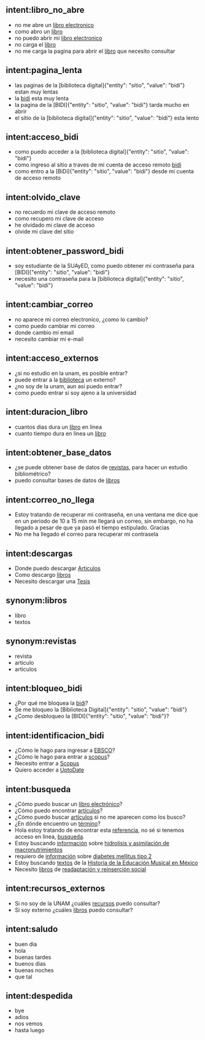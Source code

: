## intent:libro_no_abre
- no me abre un [libro electronico](material)
- como abro un [libro](material)
- no puedo abrir mi [libro electronico](material)
- no carga el [libro](material)
- no me carga la pagina para abrir el [libro](material) que necesito consultar

## intent:pagina_lenta
- las paginas de la [biblioteca digital]{"entity": "sitio", "value": "bidi"} estan muy lentas
- la [bidi](sitio) esta muy lenta
- la pagina de la [BIDI]{"entity": "sitio", "value": "bidi"} tarda mucho en abrir
- el sitio de la [biblioteca digital]{"entity": "sitio", "value": "bidi"} esta lento

## intent:acceso_bidi
- como puedo acceder a la [biblioteca digital]{"entity": "sitio", "value": "bidi"}
- como ingreso al sitio a traves de mi cuenta de acceso remoto [bidi](sitio)
- como entro a la [BiDi]{"entity": "sitio", "value": "bidi"} desde mi cuenta de acceso remoto

## intent:olvido_clave
- no recuerdo mi clave de acceso remoto
- como recupero mi clave de acceso
- he olvidado mi clave de acceso
- olvide mi clave del sitio

## intent:obtener_password_bidi
- soy estudiante de la SUAyED, como puedo obtener mi contraseña para [BIDI]{"entity": "sitio", "value": "bidi"}
- necesito una contraseña para la [biblioteca digital]{"entity": "sitio", "value": "bidi"}

## intent:cambiar_correo
- no aparece mi correo electronico, ¿como lo cambio?
- como puedo cambiar mi correo
- donde cambio mi email
- necesito cambiar mi e-mail

## intent:acceso_externos
- ¿si no estudio en la unam, es posible entrar?
- puede entrar a la [biblioteca](sitio) un externo?
- ¿no soy de la unam, aun asi puedo entrar?
- como puedo entrar si soy ajeno a la universidad

## intent:duracion_libro
- cuantos dias dura un [libro](material) en linea
- cuanto tiempo dura en linea un [libro](material)

## intent:obtener_base_datos
- ¿se puede obtener base de datos de [revistas](material), para hacer un estudio bibliométrico?
- puedo consultar bases de datos de [libros](material)

## intent:correo_no_llega
- Estoy tratando de recuperar mi contraseña, en una ventana me dice que en un periodo de 10 a 15 min me llegará un correo, sin embargo, no ha llegado a pesar de que ya pasó el tiempo estipulado. Gracias
- No me ha llegado el correo para recuperar mi contrasela

## intent:descargas
- Donde puedo descargar [Articulos](material)
- Como descargo [libros](material)
- Necesito descargar una [Tesis](material)

## synonym:libros
- libro
- textos

## synonym:revistas
- revista
- articulo
- articulos

## intent:bloqueo_bidi
- ¿Por qué me bloquea la [bidi](sitio)?
- Se me bloqueo la [Biblioteca Digital]{"entity": "sitio", "value": "bidi"}
- ¿Como desbloqueo la [BIDI]{"entity": "sitio", "value": "bidi"}?

## intent:identificacion_bidi
- ¿Cómo le hago para ingresar a [EBSCO](sitio)?
- ¿Cómo le hago para entrar a [scopus](sitio)?
- Necesito entrar a [Scopus](sitio)
- Quiero acceder a [UptoDate](sitio)

## intent:busqueda
- ¿Cómo puedo buscar un [libro electrónico](material)?
- ¿Cómo puedo encontrar [artículos](material)?
- ¿Cómo puedo buscar [artículos](material) si no me aparecen como los busco?
- ¿En dónde encuentro un [término](material)?
- Hola estoy tratando de encontrar esta [referencia](material), no sé si tenemos acceso en línea, [busqueda](busqueda).
- Estoy buscando [información](material) sobre [hidrolisis y asimilación de macronutrimientos](busqueda)
- requiero de [información](material) sobre [diabetes mellitus tipo 2](busqueda)
- Estoy buscando [textos](material) de la [Historia de la Educación Musical en México](busqueda)
- Necesito [libros](material) de [readaptación y reinserción social](busqueda)

## intent:recursos_externos
- Si no soy de la UNAM ¿cuáles [recursos](material) puedo consultar?
- Si soy externo ¿cuáles [libros](material) puedo consultar?

## intent:saludo
- buen dia
- hola
- buenas tardes
- buenos dias
- buenas noches
- que tal

## intent:despedida
- bye
- adios
- nos vemos
- hasta luego